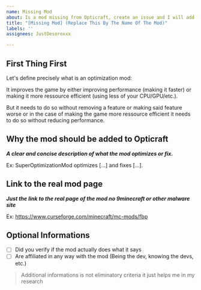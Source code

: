 ```yaml
---
name: Missing Mod
about: Is a mod missing from Opticraft, create an issue and I will add it.
title: "[Missing Mod] (Replace This By The Name Of The Mod)"
labels: ''
assignees: JustDesoroxxx

---
```


## First Thing First

Let's define precisely what is an optimization mod:

It improves the game by either improving performance (making it faster) or making it more ressource efficient (using less of your CPU/GPU/etc.).

But it needs to do so without removing a feature or making said feature worse or in the case of making the game more ressource efficient it needs to do so without reducing performance.

## Why the mod should be added to Opticraft

***A clear and concise description of what the mod optimizes or fix.***

Ex: SuperOptimizationMod optimizes [...] and fixes [...].

## Link to the **real** mod page

***Just the link to the real page of the mod no 9minecraft or other malware site***

Ex: https://www.curseforge.com/minecraft/mc-mods/fbp

## Optional Informations

- [ ] Did you verify if the mod actually does what it says
- [ ] Are affiliated in any way with the mod (Being the dev, knowing the devs, etc.)

> Additional informations is not eliminatory criteria it just helps me in my research
